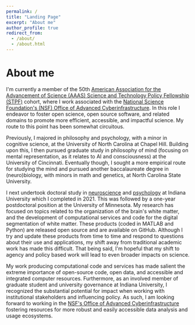 ```yaml
---
permalink: /
title: "Landing Page"
excerpt: "About me"
author_profile: true
redirect_from: 
  - /about/
  - /about.html
---
```


About me
======
I'm currently a member of the 50th [American Association for the Advancement of Science (AAAS) Science and Technology Policy Fellowship (STPF)](https://www.aaaspolicyfellowships.org/) cohort, where I work associated with the [National Science Foundation's (NSF) Office of Advanced Cyberinfrastructure](https://www.nsf.gov/div/index.jsp?div=OAC). In this role I endeavor to foster open science, open source software, and related domains to promote more efficient, accessible, and impactful science. My route to this point has been somewhat circuitous.

Previously, I majored in philosophy and psychology, with a minor in cognitive science, at the University of North Carolina at Chapel Hill. Building upon this, I then pursued graduate study in philosophy of mind (focusing on mental representation, as it relates to AI and consciousness) at the University of Cincinnati. Eventually though, I sought a more empirical route for studying the mind and pursued another baccalaureate degree in (neuro)biology, with minors in math and genetics, at North Carolina State University. 

I next undertook doctoral study in [neuroscience](https://neuroscience.indiana.edu/) and [psychology](https://psych.indiana.edu/) at Indiana University which I completed in 2021. This was followed by a one-year postdoctoral position at the University of Minnesota. My research has focused on topics related to the organization of the brain's white matter, and the development of computational services and code for the digital segmentation of white matter. These products (coded in MATLAB and Python) are released open source and are available on GitHub. Although I try and update these products from time to time and respond to questions about their use and applications, my shift away from traditional academic work has made this difficult. That being said, I'm hopeful that my shift to agency and policy based work will lead to even broader impacts on science.

My work producing computational code and services has made salient the extreme importance of open-source code, open data, and accessible and integrated computer resources. Furthermore, as an involved member of graduate student and university governance at Indiana University, I recognized the substantial potential for impact when working with institutional stakeholders and influencing policy. As such, I am looking forward to working in the [NSF's Office of Advanced Cyberinfrastructure](https://www.nsf.gov/div/index.jsp?div=OAC) fostering resources for more robust and easily accessible data analysis and usage ecosystems.
